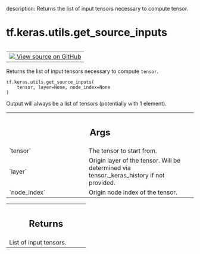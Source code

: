 description: Returns the list of input tensors necessary to compute tensor.

<div itemscope itemtype="http://developers.google.com/ReferenceObject">
<meta itemprop="name" content="tf.keras.utils.get_source_inputs" />
<meta itemprop="path" content="Stable" />
</div>

# tf.keras.utils.get_source_inputs

<!-- Insert buttons and diff -->

<table class="tfo-notebook-buttons tfo-api nocontent" align="left">
<td>
  <a target="_blank" href="https://github.com/keras-team/keras/tree/v2.15.0/keras/utils/layer_utils.py#L33-L69">
    <img src="https://www.tensorflow.org/images/GitHub-Mark-32px.png" />
    View source on GitHub
  </a>
</td>
</table>



Returns the list of input tensors necessary to compute `tensor`.


<pre class="devsite-click-to-copy prettyprint lang-py tfo-signature-link">
<code>tf.keras.utils.get_source_inputs(
    tensor, layer=None, node_index=None
)
</code></pre>



<!-- Placeholder for "Used in" -->

Output will always be a list of tensors
(potentially with 1 element).

<!-- Tabular view -->
 <table class="responsive fixed orange">
<colgroup><col width="214px"><col></colgroup>
<tr><th colspan="2"><h2 class="add-link">Args</h2></th></tr>

<tr>
<td>
`tensor`<a id="tensor"></a>
</td>
<td>
The tensor to start from.
</td>
</tr><tr>
<td>
`layer`<a id="layer"></a>
</td>
<td>
Origin layer of the tensor. Will be
determined via tensor._keras_history if not provided.
</td>
</tr><tr>
<td>
`node_index`<a id="node_index"></a>
</td>
<td>
Origin node index of the tensor.
</td>
</tr>
</table>



<!-- Tabular view -->
 <table class="responsive fixed orange">
<colgroup><col width="214px"><col></colgroup>
<tr><th colspan="2"><h2 class="add-link">Returns</h2></th></tr>
<tr class="alt">
<td colspan="2">
List of input tensors.
</td>
</tr>

</table>


